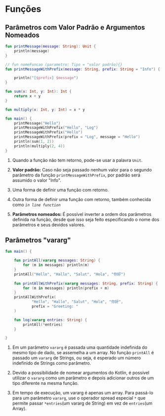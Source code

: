 # Funções

## Parâmetros com Valor Padrão e Argumentos Nomeados

~~~ kotlin
fun printMessage(message: String): Unit {                               // 1
    println(message)
}

// fun nomeFuncao (parametro: Tipo = "valor padrão){}
fun printMessageWithPrefix(message: String, prefix: String = "Info") {  // 2 

    println("[$prefix] $message")
}

fun sum(x: Int, y: Int): Int {                                          // 3
    return x + y
}

fun multiply(x: Int, y: Int) = x * y                                    // 4

fun main() {
    printMessage("Hello")                                               // 5                    
    printMessageWithPrefix("Hello", "Log")                              // 6
    printMessageWithPrefix("Hello")                                     // 7
    printMessageWithPrefix(prefix = "Log", message = "Hello")           // 8
    println(sum(1, 2))                                                  // 9
    println(multiply(2, 4))                                             // 10
}
~~~

1. Quando a função não tem retorno, pode-se usar a palavra `Unit`.

2. **Valor padrão:** Caso não seja passado nenhum valor para o segundo parâmetro da função `printMessageWithPrefix`, por padrão será assumido o valor "Info".

3. Uma forma de definir uma função com retorno.

4. Outra forma de definir uma função com retorno, também conhecida como _`in line function`_

8. **Parâmetros nomeados:** É possível inverter a ordem dos parâmetros definida na função, desde que isso seja feito especificando o nome dos parâmetros e seus devidos valores.

## Parâmetros "vararg"

~~~ kotlin
fun main() {

    fun printAll(vararg messages: String) {                            // 1
        for (m in messages) println(m)
    }
    printAll("Hello", "Hallo", "Salut", "Hola", "你好")                 // 2
    
    fun printAllWithPrefix(vararg messages: String, prefix: String) {  // 3
        for (m in messages) println(prefix + m)
    }
    printAllWithPrefix(
            "Hello", "Hallo", "Salut", "Hola", "你好",
            prefix = "Greeting: "                                          // 4
    )

    fun log(vararg entries: String) {
        printAll(*entries)                                             // 5
    }

}
~~~

1. Em um parâmetro `vararg` é passada uma quantidade indefinida do mesmo tipo de dado, se assemelha a um array. No função `printAll` é passado um `vararg` de Strings, ou seja, é esperado um número indefinido de Strings como parâmetro.

3. Devido a possibilidade de nomear argumentos do Kotlin, é possível utilizar o `vararg` como um parâmetro e depois adicionar outros de um tipo diferente na mesma função.

5. Em tempo de execução, um vararg é apenas um array. Para passá-lo para um parâmetro `vararg`, use o operador spread especial `*` que permite passar `*entries`(um vararg de String) em vez de `entries`(um Array<String>).